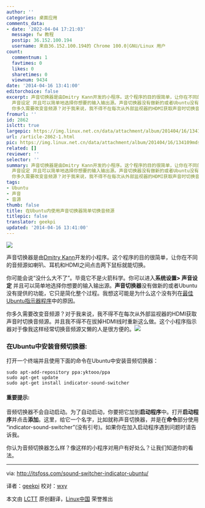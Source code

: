 ```yaml
---
author: ''
categories: 桌面应用
comments_data:
- date: '2022-04-04 17:21:03'
  message: fw 教程
  postip: 36.152.100.194
  username: 来自36.152.100.194的 Chrome 100.0|GNU/Linux 用户
count:
  commentnum: 1
  favtimes: 0
  likes: 0
  sharetimes: 0
  viewnum: 9434
date: '2014-04-16 13:41:00'
editorchoice: false
excerpt: 声音切换器是由Dmitry Kann开发的小程序。这个程序的目的很简单，让你在不同的音频源如喇叭、耳机和HDMI之间点击两下鼠标就能切换。 你可能会说没什么大不了。毕竟它不是火箭科学。你可以进入系统设置
  声音设定 并且可以简单地选择你想要的输入输出源。声音切换器没有做新的或者Ubuntu没有提供的功能，它只是简化整个过程。我想这可能是为什么这个没有列在最佳Ubuntu指示器程序中的原因。
  你多久需要改变音频源？对于我来说，我不得不在每次从外部监视器的HDMI获取声音时切换音频源。并且我不得不在拔掉HDMI线时重新这么做。这个小程序指
fromurl: ''
id: 2862
islctt: true
largepic: https://img.linux.net.cn/data/attachment/album/201404/16/134109mdsni58zsx66o6dd.jpeg
url: /article-2862-1.html
pic: https://img.linux.net.cn/data/attachment/album/201404/16/134109mdsni58zsx66o6dd.jpeg.thumb.jpg
related: []
reviewer: ''
selector: ''
summary: 声音切换器是由Dmitry Kann开发的小程序。这个程序的目的很简单，让你在不同的音频源如喇叭、耳机和HDMI之间点击两下鼠标就能切换。 你可能会说没什么大不了。毕竟它不是火箭科学。你可以进入系统设置
  声音设定 并且可以简单地选择你想要的输入输出源。声音切换器没有做新的或者Ubuntu没有提供的功能，它只是简化整个过程。我想这可能是为什么这个没有列在最佳Ubuntu指示器程序中的原因。
  你多久需要改变音频源？对于我来说，我不得不在每次从外部监视器的HDMI获取声音时切换音频源。并且我不得不在拔掉HDMI线时重新这么做。这个小程序指
tags:
- Ubuntu
- 声音
- 音源
thumb: false
title: 在Ubuntu内使用声音切换器简单切换音频源
titlepic: false
translator: geekpi
updated: '2014-04-16 13:41:00'
---
```


![](/data/attachment/album/201404/16/134109mdsni58zsx66o6dd.jpeg)


声音切换器是由[Dmitry Kann](http://yktoo.com/about)开发的小程序。这个程序的目的很简单，让你在不同的音频源如喇叭、耳机和HDMI之间点击两下鼠标就能切换。


你可能会说“没什么大不了”。毕竟它不是火箭科学。你可以进入**系统设置> 声音设定** 并且可以简单地选择你想要的输入输出源。**声音切换器**没有做新的或者Ubuntu没有提供的功能，它只是简化整个过程。我想这可能是为什么这个没有列在[最佳Ubuntu指示器程序](http://itsfoss.com/7-best-indicator-applets-for-ubuntu-13-10/)中的原因。


你多久需要改变音频源？对于我来说，我不得不在每次从外部监视器的HDMI获取声音时切换音频源。并且我不得不在拔掉HDMI线时重新这么做。这个小程序指示器对于像我这样经常切换音频源又懒的人是很方便的。![](/data/attachment/album/201404/16/134109gpmzxmmbmw4h4bbw.gif)


### 在Ubuntu中安装音频切换器:


打开一个终端并且使用下面的命令在Ubuntu中安装音频切换器：



```
sudo apt-add-repository ppa:yktooo/ppa
sudo apt-get update
sudo apt-get install indicator-sound-switcher

```

#### 重要提示:


音频切换器不会自动启动。为了自动启动，你要把它加到**启动程序**中。打开**启动程序**并点击**添加**。这里，给它一个名字，比如就称声音切换器，并是在**命令**部分使用 “indicator-sound-switcher”(没有引号)。如果你在加入启动程序遇到问题时请告诉我。


你认为音频切换器怎么样？像这样的小程序对用户有好处么？让我们知道你的看法。




---


via: <http://itsfoss.com/sound-switcher-indicator-ubuntu/>


译者：[geekpi](https://github.com/geekpi) 校对：[wxy](https://github.com/wxy)


本文由 [LCTT](https://github.com/LCTT/TranslateProject) 原创翻译，[Linux中国](http://linux.cn/) 荣誉推出